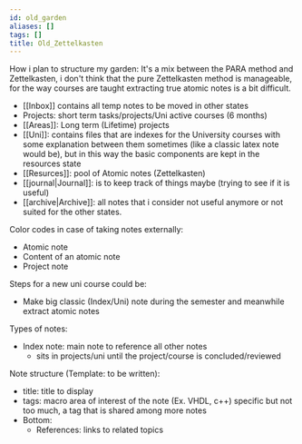 ```yaml
---
id: old_garden
aliases: []
tags: []
title: Old_Zettelkasten
---
```


How i plan to structure my garden:
It's a mix between the PARA method and Zettelkasten, i don't think that the pure Zettelkasten
method is manageable, for the way courses are taught extracting true atomic notes is a bit difficult.

- [[Inbox]] contains all temp notes to be moved in other states
- Projects: short term tasks/projects/Uni active courses (6 months)
- [[Areas]]: Long term (Lifetime) projects
- [[Uni]]: contains files that are indexes for the University courses
 with some explanation between them sometimes (like a classic latex note would be),
 but in this way the basic components are kept in the resources state
- [[Resurces]]: pool of Atomic notes (Zettelkasten)
- [[journal|Journal]]: is to keep track of things maybe (trying to see if it is useful)
- [[archive|Archive]]: all notes that i consider not useful anymore or not suited for
   the other states.

Color codes in case of taking notes externally:

- Atomic note  
- Content of an atomic note
- Project note

Steps for a new uni course could be:

- Make big classic (Index/Uni) note during the semester and meanwhile extract atomic notes

Types of notes:

- Index note: main note to reference all other notes
  - sits in projects/uni until the project/course is concluded/reviewed

Note structure (Template: to be written):

- title: title to display
- tags: macro area of interest of the note (Ex. VHDL, c++) specific
    but not too much, a tag that is shared among more notes
- Bottom:
  - References: links to related topics
